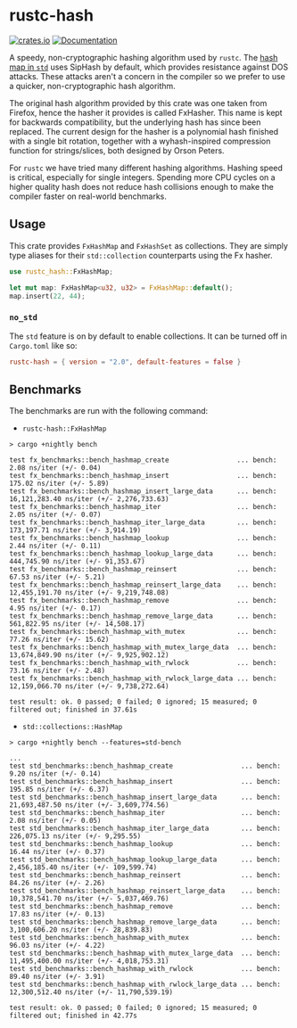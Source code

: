 # rustc-hash

[![crates.io](https://img.shields.io/crates/v/rustc-hash.svg)](https://crates.io/crates/rustc-hash)
[![Documentation](https://docs.rs/rustc-hash/badge.svg)](https://docs.rs/rustc-hash)

A speedy, non-cryptographic hashing algorithm used by `rustc`.
The [hash map in `std`](https://doc.rust-lang.org/std/collections/struct.HashMap.html) uses SipHash by default, which provides resistance against DOS attacks.
These attacks aren't a concern in the compiler so we prefer to use a quicker,
non-cryptographic hash algorithm.

The original hash algorithm provided by this crate was one taken from Firefox,
hence the hasher it provides is called FxHasher. This name is kept for backwards
compatibility, but the underlying hash has since been replaced. The current
design for the hasher is a polynomial hash finished with a single bit rotation,
together with a wyhash-inspired compression function for strings/slices, both
designed by Orson Peters.

For `rustc` we have tried many different hashing algorithms. Hashing speed is
critical, especially for single integers. Spending more CPU cycles on a higher
quality hash does not reduce hash collisions enough to make the compiler faster
on real-world benchmarks.

## Usage

This crate provides `FxHashMap` and `FxHashSet` as collections.
They are simply type aliases for their `std::collection` counterparts using the Fx hasher.

```rust
use rustc_hash::FxHashMap;

let mut map: FxHashMap<u32, u32> = FxHashMap::default();
map.insert(22, 44);
```

### `no_std`

The `std` feature is on by default to enable collections.
It can be turned off in `Cargo.toml` like so:

```toml
rustc-hash = { version = "2.0", default-features = false }
```

## Benchmarks

The benchmarks are run with the following command:

- `rustc-hash::FxHashMap`

```console
> cargo +nightly bench

test fx_benchmarks::bench_hashmap_create                 ... bench:           2.08 ns/iter (+/- 0.04)
test fx_benchmarks::bench_hashmap_insert                 ... bench:         175.02 ns/iter (+/- 5.89)
test fx_benchmarks::bench_hashmap_insert_large_data      ... bench:  16,121,283.40 ns/iter (+/- 2,276,733.63)
test fx_benchmarks::bench_hashmap_iter                   ... bench:           2.05 ns/iter (+/- 0.07)
test fx_benchmarks::bench_hashmap_iter_large_data        ... bench:     173,197.71 ns/iter (+/- 3,914.19)
test fx_benchmarks::bench_hashmap_lookup                 ... bench:           2.44 ns/iter (+/- 0.11)
test fx_benchmarks::bench_hashmap_lookup_large_data      ... bench:     444,745.90 ns/iter (+/- 91,353.67)
test fx_benchmarks::bench_hashmap_reinsert               ... bench:          67.53 ns/iter (+/- 5.21)
test fx_benchmarks::bench_hashmap_reinsert_large_data    ... bench:  12,455,191.70 ns/iter (+/- 9,219,748.08)
test fx_benchmarks::bench_hashmap_remove                 ... bench:           4.95 ns/iter (+/- 0.17)
test fx_benchmarks::bench_hashmap_remove_large_data      ... bench:     561,822.95 ns/iter (+/- 14,508.17)
test fx_benchmarks::bench_hashmap_with_mutex             ... bench:          77.26 ns/iter (+/- 15.62)
test fx_benchmarks::bench_hashmap_with_mutex_large_data  ... bench:  13,674,849.90 ns/iter (+/- 9,925,902.12)
test fx_benchmarks::bench_hashmap_with_rwlock            ... bench:          73.16 ns/iter (+/- 2.48)
test fx_benchmarks::bench_hashmap_with_rwlock_large_data ... bench:  12,159,066.70 ns/iter (+/- 9,738,272.64)

test result: ok. 0 passed; 0 failed; 0 ignored; 15 measured; 0 filtered out; finished in 37.61s
```

- `std::collections::HashMap`

```console
> cargo +nightly bench --features=std-bench

...
test std_benchmarks::bench_hashmap_create                 ... bench:           9.20 ns/iter (+/- 0.14)
test std_benchmarks::bench_hashmap_insert                 ... bench:         195.85 ns/iter (+/- 6.37)
test std_benchmarks::bench_hashmap_insert_large_data      ... bench:  21,693,487.50 ns/iter (+/- 3,609,774.56)
test std_benchmarks::bench_hashmap_iter                   ... bench:           2.08 ns/iter (+/- 0.05)
test std_benchmarks::bench_hashmap_iter_large_data        ... bench:     226,075.13 ns/iter (+/- 9,295.55)
test std_benchmarks::bench_hashmap_lookup                 ... bench:          16.44 ns/iter (+/- 0.37)
test std_benchmarks::bench_hashmap_lookup_large_data      ... bench:   2,456,185.40 ns/iter (+/- 109,599.74)
test std_benchmarks::bench_hashmap_reinsert               ... bench:          84.26 ns/iter (+/- 2.26)
test std_benchmarks::bench_hashmap_reinsert_large_data    ... bench:  10,378,541.70 ns/iter (+/- 5,037,469.76)
test std_benchmarks::bench_hashmap_remove                 ... bench:          17.83 ns/iter (+/- 0.13)
test std_benchmarks::bench_hashmap_remove_large_data      ... bench:   3,100,606.20 ns/iter (+/- 28,839.83)
test std_benchmarks::bench_hashmap_with_mutex             ... bench:          96.03 ns/iter (+/- 4.22)
test std_benchmarks::bench_hashmap_with_mutex_large_data  ... bench:  11,495,400.00 ns/iter (+/- 4,018,753.31)
test std_benchmarks::bench_hashmap_with_rwlock            ... bench:          89.40 ns/iter (+/- 3.91)
test std_benchmarks::bench_hashmap_with_rwlock_large_data ... bench:  12,300,512.40 ns/iter (+/- 11,790,539.19)

test result: ok. 0 passed; 0 failed; 0 ignored; 15 measured; 0 filtered out; finished in 42.77s
```
